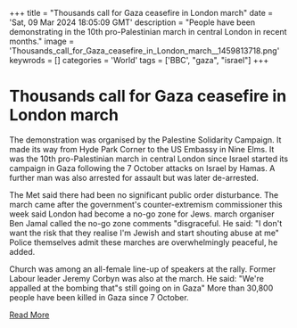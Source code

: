 +++
title = "Thousands call for Gaza ceasefire in London march"
date = 'Sat, 09 Mar 2024 18:05:09 GMT'
description = "People have been demonstrating in the 10th pro-Palestinian march in central London in recent months."
image = 'Thousands_call_for_Gaza_ceasefire_in_London_march__1459813718.png'
keywrods =  []
categories = 'World'
tags = ['BBC', "gaza", "israel"]
+++

# Thousands call for Gaza ceasefire in London march

The demonstration was organised by the Palestine Solidarity Campaign.
It made its way from Hyde Park Corner to the US Embassy in Nine Elms.
It was the 10th pro-Palestinian march in central London since Israel started its campaign in Gaza following the 7 October attacks on Israel by Hamas.
A further man was also arrested for assault but was later de-arrested.

The Met said there had been no significant public order disturbance.
The march came after the government's counter-extremism commissioner this week said London had become a no-go zone for Jews.
march organiser Ben Jamal called the no-go zone comments <bb>"disgraceful.
He said: "I don't want the risk that they realise I<bb>'m Jewish and start shouting abuse at me" Police themselves admit these marches are overwhelmingly peaceful, he added.

Church was among an all-female line-up of speakers at the rally.
Former Labour leader Jeremy Corbyn was also at the march.
He said: "We<bb>'re appalled at the bombing that<bb>"s still going on in Gaza" More than 30,800 people have been killed in Gaza since 7 October.


[Read More](https://www.bbc.co.uk/news/uk-68521904)
